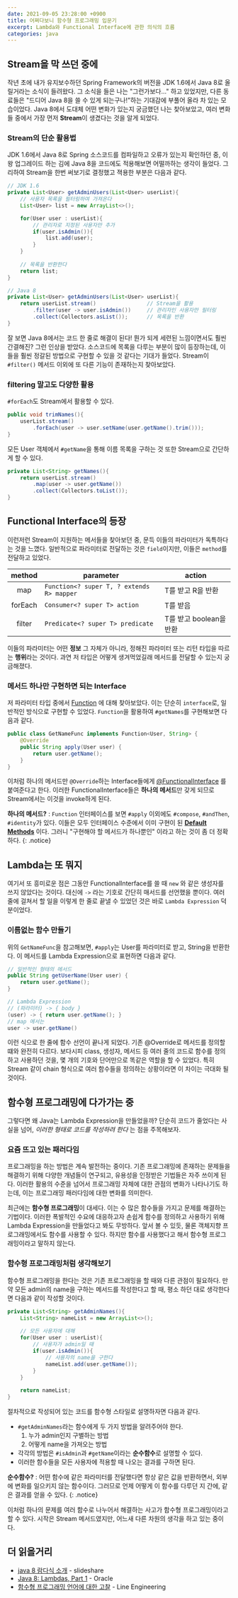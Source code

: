 ```yaml
---
date: 2021-09-05 23:28:00 +0900
title: 어쩌다보니 함수형 프로그래밍 입문기
excerpt: Lambda와 Functional Interface에 관한 의식의 흐름
categories: java
---
```


## Stream을 막 쓰던 중에

작년 초에 내가 유지보수하던 Spring Framework의 버전을 JDK 1.6에서 Java 8로 올릴거라는 소식이 들려왔다.
그 소식을 들은 나는 "그런가보다..." 하고 있었지만, 다른 동료들은 "드디어 Java 8을 쓸 수 있게 되는구나!"하는 기대감에 부풀어 올라 차 있는 모습이었다.
Java 8에서 도대체 어떤 변화가 있는지 궁금했던 나는 찾아보았고, 여러 변화들 중에서 가장 먼저 **Stream**이 생겼다는 것을 알게 되었다.

### Stream의 단순 활용법

JDK 1.6에서 Java 8로 Spring 소스코드를 컴파일하고 오류가 있는지 확인하던 중, 이왕 업그레이드 하는 김에 Java 8을 코드에도 적용해보면 어떨까하는
생각이 들었다. 그리하여 Stream을 한번 써보기로 결정했고 젹용한 부분은 다음과 같다.

```java
// JDK 1.6
private List<User> getAdminUsers(List<User> userList){
    // 사용자 목록을 필터링하여 가져온다
    List<User> list = new ArrayList<>();

    for(User user : userList){
        // 관리자로 지정된 사용자만 추가
        if(user.isAdmin()){
            list.add(user);
        }
    }
    
    // 목록을 반환한다
    return list;
}
```

```java
// Java 8
private List<User> getAdminUsers(List<User> userList){
    return userList.stream()                // Stream을 활용
        .filter(user -> user.isAdmin())     // 관리자인 사용자만 필터링
        .collect(Collectors.asList());      // 목록을 반환
}
```

잘 보면 Java 8에서는 코드 한 줄로 해결이 된다! 뭔가 되게 세련된 느낌이면서도 훨씬 간결해진? 그런 인상을 받았다.
소스코드에 목록을 다루는 부분이 많이 등장하는데, 이들을 훨씬 정갈된 방법으로 구현할 수 있을 것 같다는 기대가 들었다.
Stream이 `#filter()` 메서드 이외에 또 다른 기능이 존재하는지 찾아보았다.

### filtering 말고도 다양한 활용

`#forEach`도 Stream에서 활용할 수 있다.

```java
public void trimNames(){
    userList.stream()
        .forEach(user -> user.setName(user.getName().trim()));
}
```

모든 User 객체에서 `#getName`을 통해 이름 목록을 구하는 것 또한 Stream으로 간단하게 할 수 있다.

```java
private List<String> getNames(){
    return userList.stream()
        .map(user -> user.getName())
        .collect(Collectors.toList());
}
```

## Functional Interface의 등장

이런저런 Stream이 지원하는 메서들을 찾아보던 중, 문득 이들의 파라미터가 독특하다는 것을 느꼈다.
일반적으로 파라미터로 전달하는 것은 `field`이지만, 이들은 `method`를 전달하고 있었다.

| method | parameter | action |
|:---:| --- | --- |
| map | `Function<? super T, ? extends R> mapper` | T를 받고 R을 반환 |
| forEach | `Consumer<? super T> action` | T를 받음 |
| filter | `Predicate<? super T> predicate` | T를 받고 boolean을 반환 |

이들의 파라미터는 어떤 **정보** 그 자체가 아니라, 정해진 파라미터 또는 리턴 타입을 따르는 **행위**라는 것이다.
과연 저 타입은 어떻게 생겨먹었길래 메서드를 전달할 수 있는지 궁금해졌다.

### 메서드 하나만 구현하면 되는 Interface

저 파라미터 타입 중에서 [Function](https://docs.oracle.com/javase/8/docs/api/java/util/function/package-summary.html)
에 대해 찾아보았다. 이는 단순히 `interface`로, 일반적인 방식으로 구현할 수 있었다. `Function`을 활용하여 `#getNames`를 구현해보면 다음과 같다.

```java
public class GetNameFunc implements Function<User, String> {
    @Override
    public String apply(User user) {
        return user.getName();
    }
}
```

이처럼 하나의 메서드만 `@Override`하는 Interface들에게 [@FunctionalInterface](https://docs.oracle.com/javase/8/docs/api/java/lang/FunctionalInterface.html)
를 붙여준다고 한다. 이러한 FunctionalInterface들은 **하나의 메서드**만 갖게 되므로 Stream에서는 이것을 invoke하게 된다.

**하나의 메서드?** : `Function` 인터페이스를 보면 `#apply` 이외에도 `#compose`, `#andThen`, `#identity`가 있다. 이들은 모두
인터페이스 수준에서 이미 구현이 된
[**Default Methods**](https://docs.oracle.com/javase/tutorial/java/IandI/defaultmethods.html) 이다. 
그러니 "구현해야 할 메서드가 하나뿐인" 이라고 하는 것이 좀 더 정확하다.
{: .notice}

## Lambda는 또 뭐지

여기서 또 흥미로운 점은 그동안 FunctionalInterface를 쓸 때 `new` 와 같은 생성자를 쓰지 않았다는 것이다.
대신에 `->` 라는 기호로 간단히 매서드를 선언했을 뿐이다. 여러 줄에 걸쳐서 할 일을 이렇게 한 줄로 끝낼 수 있었던 것은
바로 `Lambda Expression` 덕분이었다.

### 이름없는 함수 만들기

위의 `GetNameFunc`을 참고해보면, `#apply`는 User를 파라미터로 받고, String을 반환한다. 이 메서드를 Lambda Expression으로
표현하면 다음과 같다.

```java
// 일반적인 형태의 메서드
public String getUserName(User user) {
    return user.getName();
}

// Lambda Expression
// (파라미터) -> { body }
(user) -> { return user.getName(); }
// map 에서는
user -> user.getName()
```

이런 식으로 한 줄에 함수 선언이 끝나게 되었다. 기존 @Override로 메서드를 정의할 떄와 완전히 다르다.
보다시피 class, 생성자, 메서드 등 여러 줄의 코드로 함수를 정의하고 사용하던 것을, 몇 개의 기호와 단어만으로 똑같은 역할을 할 수 있었다.
특히 Stream 같이 chain 형식으로 여러 함수들을 정의하는 상황이라면 이 차이는 극대화 될 것이다.

## 함수형 프로그래밍에 다가가는 중

그렇다면 왜 Java는 Lambda Expression을 만들었을까? 단순히 코드가 줄었다는 사실을 넘어, _이러한 형태로 코드를 작성하려 한다_
는 점을 주목해보자.

### 요즘 뜨고 있는 패러다임

프로그래밍을 하는 방법은 계속 발전하는 중이다. 기존 프로그래밍에 존재하는 문제들을 해결하기 위해 다양한 개념들이 연구되고,
유용성을 인정받은 기법들은 자주 쓰이게 된다. 이러한 활용의 수준을 넘어서 프로그래밍 자체에 대한 관점의 변화가 나타나기도 하는데, 이는
프로그래밍 패러다임에 대한 변화를 의미한다.

최근에는 **함수형 프로그래밍**이 대세다. 이는 수 많은 함수들을 가지고 문제를 해결하는 기법이다.
이러한 폭발적인 수요에 대응하고자 손쉽게 함수를 정의하고 사용하기 위해 Lambda Expression을 만들었다고 봐도 무방하다.
앞서 볼 수 있듯, 물론 객체지향 프로그래밍에서도 함수를 사용할 수 있다. 하지만 함수를 사용했다고 해서 함수형 프로그래밍이라고 말하지 않는다.

### 함수형 프로그래밍처럼 생각해보기

함수형 프로그래밍을 한다는 것은 기존 프로그래밍을 할 때와 다른 관점이 필요하다.
만약 모든 admin의 name을 구하는 메서드를 작성한다고 할 때, 평소 하던 대로 생각한다면 다음과 같이 작성할 것이다.

```java
private List<String> getAdminNames(){
    List<String> nameList = new ArrayList<>();
    
    // 모든 사용자에 대해
    for(User user : userList){
        // 사용자가 admin일 때
        if(user.isAdmin()){
            // 사용자의 name을 구한다
            nameList.add(user.getName());
        }
    }
    
    return nameList;
}
```

절차적으로 작성되어 있는 코드를 함수형 스타일로 설명하자면 다음과 같다.
* `#getAdminNames`라는 함수에게 두 가지 방법을 알려주어야 한다.
  1. 누가 admin인지 구별하는 방법
  2. 어떻게 name을 가져오는 방법
* 각각의 방법은 `#isAdmin`과 `#getName`이라는 **순수함수**로 설명할 수 있다.
* 이러한 함수들을 모든 사용자에 적용할 때 나오는 결과를 구하면 된다.

**순수함수?** : 어떤 함수에 같은 파라미터를 전달했다면 항상 같은 값을 반환하면서, 외부에 변화를 일으키지 않는 함수이다.
그러므로 언제 어떻게 이 함수를 다루던 지 간에, 같은 결과를 얻을 수 있다.
{: .notice}

이처럼 하나의 문제를 여러 함수로 나누어서 해결하는 사고가 함수형 프로그래밍이라고 할 수 있다.
시작은 Stream 메서드였지만, 어느새 다른 차원의 생각을 하고 있는 중이다.

## 더 읽을거리

* [java 8 람다식 소개](https://www.slideshare.net/gyumee/java-8-lambda-35352385) - slideshare
* [Java 8: Lambdas, Part 1](https://www.oracle.com/technical-resources/articles/java/architect-lambdas-part1.html) - Oracle
* [함수형 프로그래밍 언어에 대한 고찰](https://engineering.linecorp.com/ko/blog/functional-programing-language-and-line-game-cloud/) - Line Engineering
